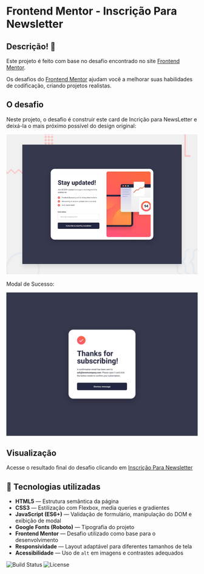 # Frontend Mentor - Inscrição Para Newsletter

## Descrição! 👋

Este projeto é feito com base no desafio encontrado no site [Frontend Mentor](https://www.frontendmentor.io).

Os desafios do [Frontend Mentor](https://www.frontendmentor.io) ajudam você a melhorar suas habilidades de codificação, criando projetos realistas.

## O desafio

Neste projeto, o desafio é construir este card de Incrição para NewsLetter e deixá-la o mais próximo possível do design original:

<img src="./preview.jpg" alt="Preview" width="600" />

Modal de Sucesso:

<img src="./design/desktop-success.jpg" alt="Preview" width="600" />

## Visualização 
Acesse o resultado final do desafio clicando em [Inscrição Para Newsletter](https://front-end-mentor-inscricao-para-new.vercel.app/)

## 🧰 Tecnologias utilizadas

- **HTML5** — Estrutura semântica da página  
- **CSS3** — Estilização com Flexbox, media queries e gradientes  
- **JavaScript (ES6+)** — Validação de formulário, manipulação do DOM e exibição de modal  
- **Google Fonts (Roboto)** — Tipografia do projeto  
- **Frontend Mentor** — Desafio utilizado como base para o desenvolvimento  
- **Responsividade** — Layout adaptável para diferentes tamanhos de tela  
- **Acessibilidade** — Uso de `alt` em imagens e contrastes adequados

![Build Status](https://img.shields.io/badge/build-passing-brightgreen)
![License](https://img.shields.io/badge/license-MIT-blue)


